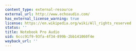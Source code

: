 ```yaml
---
content_type: external-resource
external_url: http://www.echoaudio.com/
has_external_license_warning: true
license: https://en.wikipedia.org/wiki/All_rights_reserved
status: ''
title: Notebook Pro Audio
uid: 6ccc91f9-93fa-4f34-899b-2bb141060f4e
wayback_url: ''
---
```

